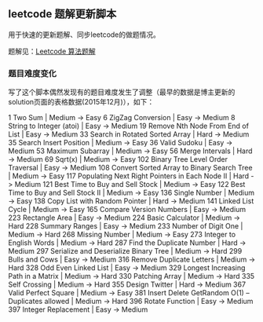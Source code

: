 ## leetcode 题解更新脚本

用于快速的更新题解、同步leetcode的做题情况。

题解见：[Leetcode 算法题解](https://www.hrwhisper.me/leetcode-algorithm-solution/)



### 题目难度变化

写了这个脚本偶然发现有的题目难度发生了调整（最早的数据是博主更新的solution页面的表格数据(2015年12月)），如下：

1 Two Sum | Medium -> Easy
6 ZigZag Conversion | Easy -> Medium
8 String to Integer (atoi) | Easy -> Medium
19 Remove Nth Node From End of List | Easy -> Medium
33 Search in Rotated Sorted Array | Hard -> Medium
35 Search Insert Position | Medium -> Easy
36 Valid Sudoku | Easy -> Medium
53 Maximum Subarray | Medium -> Easy
56 Merge Intervals | Hard -> Medium
69 Sqrt(x) | Medium -> Easy
102 Binary Tree Level Order Traversal | Easy -> Medium
108 Convert Sorted Array to Binary Search Tree | Medium -> Easy
117 Populating Next Right Pointers in Each Node II | Hard -> Medium
121 Best Time to Buy and Sell Stock | Medium -> Easy
122 Best Time to Buy and Sell Stock II | Medium -> Easy
136 Single Number | Medium -> Easy
138 Copy List with Random Pointer | Hard -> Medium
141 Linked List Cycle | Medium -> Easy
165 Compare Version Numbers | Easy -> Medium
223 Rectangle Area | Easy -> Medium
224 Basic Calculator | Medium -> Hard
228 Summary Ranges | Easy -> Medium
233 Number of Digit One | Medium -> Hard
268 Missing Number | Medium -> Easy
273 Integer to English Words | Medium -> Hard
287 Find the Duplicate Number | Hard -> Medium
297 Serialize and Deserialize Binary Tree | Medium -> Hard
299 Bulls and Cows | Easy -> Medium
316 Remove Duplicate Letters | Medium -> Hard
328 Odd Even Linked List | Easy -> Medium
329 Longest Increasing Path in a Matrix | Medium -> Hard
330 Patching Array | Medium -> Hard
335 Self Crossing | Medium -> Hard
355 Design Twitter | Hard -> Medium
367 Valid Perfect Square | Medium -> Easy
381 Insert Delete GetRandom O(1) – Duplicates allowed | Medium -> Hard
396 Rotate Function | Easy -> Medium
397 Integer Replacement | Easy -> Medium